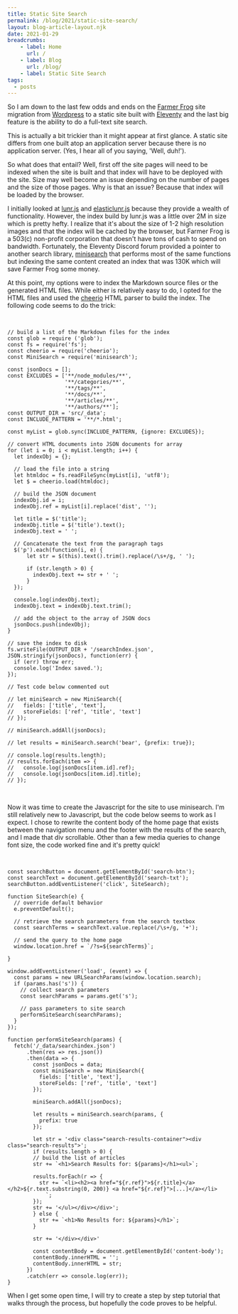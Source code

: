 ```yaml
---
title: Static Site Search
permalink: /blog/2021/static-site-search/
layout: blog-article-layout.njk
date: 2021-01-29
breadcrumbs:
    - label: Home
      url: /
    - label: Blog
      url: /blog/
    - label: Static Site Search
tags:
  - posts
---
```


So I am down to the last few odds and ends on the [Farmer Frog](https://farmerfrog.org) site migration from [Wordpress](https://wordpress.com) to a static site built with [Eleventy](https://11ty.dev) and the last big feature is the ability to do a full-text site search.

This is actually a bit trickier than it might appear at first glance. A static site differs from one built atop an application server because there is no application server. (Yes, I hear all of you saying, 'Well, duh!').

So what does that entail? Well, first off the site pages will need to be indexed when the site is built and that index will have to be deployed with the site. Size may well become an issue depending on the number of pages and the size of those pages. Why is that an issue? Because that index will be loaded by the browser.

I initially looked at [lunr.js](https://lunrjs.com) and [elasticlunr.js](elasticlunrjr.com) because they provide a wealth of functionality. However, the index build by lunr.js was a little over 2M in size which is pretty hefty. I realize that it's about the size of 1-2 high resolution images and that the index will be cached by the browser, but Farmer Frog is a 503(c) non-profit corporation that doesn't have tons of cash to spend on bandwidth. Fortunately, the Eleventy Discord forum provided a pointer to another search library, [minisearch](https://github.com/lucaong/minisearch) that performs most of the same functions but indexing the same content created an index that was 130K which will save Farmer Frog some money.

At this point, my options were to index the Markdown source files or the generated HTML files. While either is relatively easy to do, I opted for the HTML files and used the [cheerio](https://cheeriojs.org) HTML parser to build the index. The following code seems to do the trick:

<p><br></p>

```
// build a list of the Markdown files for the index
const glob = require ('glob');
const fs = require('fs');
const cheerio = require('cheerio');
const MiniSearch = require('minisearch');

const jsonDocs = [];
const EXCLUDES = ['**/node_modules/**', 
                  '**/categories/**', 
                  '**/tags/**',
                  '**/docs/**',
                  '**/articles/**',
                  '**/authors/**'];
const OUTPUT_DIR = 'src/_data';
const INCLUDE_PATTERN = '**/*.html';

const myList = glob.sync(INCLUDE_PATTERN, {ignore: EXCLUDES});

// convert HTML documents into JSON documents for array
for (let i = 0; i < myList.length; i++) {
  let indexObj = {};

  // load the file into a string
  let htmldoc = fs.readFileSync(myList[i], 'utf8');
  let $ = cheerio.load(htmldoc);

  // build the JSON document
  indexObj.id = i;
  indexObj.ref = myList[i].replace('dist', '');

  let title = $('title');
  indexObj.title = $('title').text();
  indexObj.text = ' ';

  // Concatenate the text from the paragraph tags
  $('p').each(function(i, e) {
      let str = $(this).text().trim().replace(/\s+/g, ' ');

      if (str.length > 0) {
        indexObj.text += str + ' ';
      }
  });

  console.log(indexObj.text);
  indexObj.text = indexObj.text.trim();

  // add the object to the array of JSON docs
  jsonDocs.push(indexObj);
}

// save the index to disk
fs.writeFile(OUTPUT_DIR + '/searchIndex.json', JSON.stringify(jsonDocs), function(err) {
  if (err) throw err;
  console.log('Index saved.');
});

// Test code below commented out

// let miniSearch = new MiniSearch({
//   fields: ['title', 'text'],
//   storeFields: ['ref', 'title', 'text']
// });

// miniSearch.addAll(jsonDocs);

// let results = miniSearch.search('bear', {prefix: true});

// console.log(results.length);
// results.forEach(item => {
//   console.log(jsonDocs[item.id].ref);
//   console.log(jsonDocs[item.id].title);
// });
```
<p><br></p>
Now it was time to create the Javascript for the site to use minisearch. I'm still relatively new to Javascript, but the code below seems to work as I expect. I chose to rewrite the content body of the home page that exists between the navigation menu and the footer with the results of the search, and I made that div scrollable. Other than a few media queries to change font size, the code worked fine and it's pretty quick!
<p><br></p>

```
const searchButton = document.getElementById('search-btn');
const searchText = document.getElementById('search-txt');
searchButton.addEventListener('click', SiteSearch);

function SiteSearch(e) {
  // override default behavior
  e.preventDefault();

  // retrieve the search parameters from the search textbox
  const searchTerms = searchText.value.replace(/\s+/g, '+');

  // send the query to the home page
  window.location.href = `/?s=${searchTerms}`;

}

window.addEventListener('load', (event) => {
  const params = new URLSearchParams(window.location.search);
  if (params.has('s')) {
    // collect search parameters
    const searchParams = params.get('s');

    // pass parameters to site search
    performSiteSearch(searchParams);
  }
});

function performSiteSearch(params) {
  fetch('/_data/searchindex.json')
      .then(res => res.json())
      .then(data => {
        const jsonDocs = data;
        const miniSearch = new MiniSearch({
          fields: ['title', 'text'],
          storeFields: ['ref', 'title', 'text']
        });

        miniSearch.addAll(jsonDocs);

        let results = miniSearch.search(params, {
          prefix: true
        });

        let str = '<div class="search-results-container"><div class="search-results">';
        if (results.length > 0) {
        // build the list of articles
        str += `<h1>Search Results for: ${params}</h1><ul>`;

        results.forEach(r => {
          str += `<li><h2><a href="${r.ref}">${r.title}</a></h2>${r.text.substring(0, 200)} <a href="${r.ref}">[...]</a></li>
            `;
        });
        str += '</ul></div></div>';
        } else {
          str += `<h1>No Results for: ${params}</h1>`;
        }

        str += '</div></div>'

        const contentBody = document.getElementById('content-body');
        contentBody.innerHTML = '';
        contentBody.innerHTML = str;
      })
      .catch(err => console.log(err));
}
```
When I get some open time, I will try to create a step by step tutorial that walks through the process, but hopefully the code proves to be helpful.

